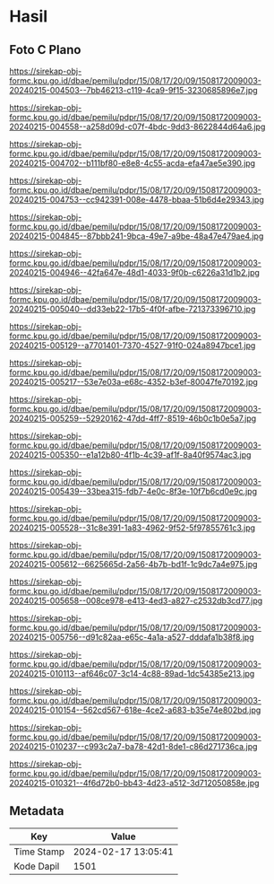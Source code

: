 # Hasil

## Foto C Plano

https://sirekap-obj-formc.kpu.go.id/dbae/pemilu/pdpr/15/08/17/20/09/1508172009003-20240215-004503--7bb46213-c119-4ca9-9f15-3230685896e7.jpg

https://sirekap-obj-formc.kpu.go.id/dbae/pemilu/pdpr/15/08/17/20/09/1508172009003-20240215-004558--a258d09d-c07f-4bdc-9dd3-8622844d64a6.jpg

https://sirekap-obj-formc.kpu.go.id/dbae/pemilu/pdpr/15/08/17/20/09/1508172009003-20240215-004702--b111bf80-e8e8-4c55-acda-efa47ae5e390.jpg

https://sirekap-obj-formc.kpu.go.id/dbae/pemilu/pdpr/15/08/17/20/09/1508172009003-20240215-004753--cc942391-008e-4478-bbaa-51b6d4e29343.jpg

https://sirekap-obj-formc.kpu.go.id/dbae/pemilu/pdpr/15/08/17/20/09/1508172009003-20240215-004845--87bbb241-9bca-49e7-a9be-48a47e479ae4.jpg

https://sirekap-obj-formc.kpu.go.id/dbae/pemilu/pdpr/15/08/17/20/09/1508172009003-20240215-004946--42fa647e-48d1-4033-9f0b-c6226a31d1b2.jpg

https://sirekap-obj-formc.kpu.go.id/dbae/pemilu/pdpr/15/08/17/20/09/1508172009003-20240215-005040--dd33eb22-17b5-4f0f-afbe-721373396710.jpg

https://sirekap-obj-formc.kpu.go.id/dbae/pemilu/pdpr/15/08/17/20/09/1508172009003-20240215-005129--a7701401-7370-4527-91f0-024a8947bce1.jpg

https://sirekap-obj-formc.kpu.go.id/dbae/pemilu/pdpr/15/08/17/20/09/1508172009003-20240215-005217--53e7e03a-e68c-4352-b3ef-80047fe70192.jpg

https://sirekap-obj-formc.kpu.go.id/dbae/pemilu/pdpr/15/08/17/20/09/1508172009003-20240215-005259--52920162-47dd-4ff7-8519-46b0c1b0e5a7.jpg

https://sirekap-obj-formc.kpu.go.id/dbae/pemilu/pdpr/15/08/17/20/09/1508172009003-20240215-005350--e1a12b80-4f1b-4c39-af1f-8a40f9574ac3.jpg

https://sirekap-obj-formc.kpu.go.id/dbae/pemilu/pdpr/15/08/17/20/09/1508172009003-20240215-005439--33bea315-fdb7-4e0c-8f3e-10f7b6cd0e9c.jpg

https://sirekap-obj-formc.kpu.go.id/dbae/pemilu/pdpr/15/08/17/20/09/1508172009003-20240215-005528--31c8e391-1a83-4962-9f52-5f97855761c3.jpg

https://sirekap-obj-formc.kpu.go.id/dbae/pemilu/pdpr/15/08/17/20/09/1508172009003-20240215-005612--6625665d-2a56-4b7b-bd1f-1c9dc7a4e975.jpg

https://sirekap-obj-formc.kpu.go.id/dbae/pemilu/pdpr/15/08/17/20/09/1508172009003-20240215-005658--008ce978-e413-4ed3-a827-c2532db3cd77.jpg

https://sirekap-obj-formc.kpu.go.id/dbae/pemilu/pdpr/15/08/17/20/09/1508172009003-20240215-005756--d91c82aa-e65c-4a1a-a527-dddafa1b38f8.jpg

https://sirekap-obj-formc.kpu.go.id/dbae/pemilu/pdpr/15/08/17/20/09/1508172009003-20240215-010113--af646c07-3c14-4c88-89ad-1dc54385e213.jpg

https://sirekap-obj-formc.kpu.go.id/dbae/pemilu/pdpr/15/08/17/20/09/1508172009003-20240215-010154--562cd567-618e-4ce2-a683-b35e74e802bd.jpg

https://sirekap-obj-formc.kpu.go.id/dbae/pemilu/pdpr/15/08/17/20/09/1508172009003-20240215-010237--c993c2a7-ba78-42d1-8de1-c86d271736ca.jpg

https://sirekap-obj-formc.kpu.go.id/dbae/pemilu/pdpr/15/08/17/20/09/1508172009003-20240215-010321--4f6d72b0-bb43-4d23-a512-3d712050858e.jpg


## Metadata

| Key        | Value               |
| ---------- | ------------------- |
| Time Stamp | 2024-02-17 13:05:41 |
| Kode Dapil | 1501                |



